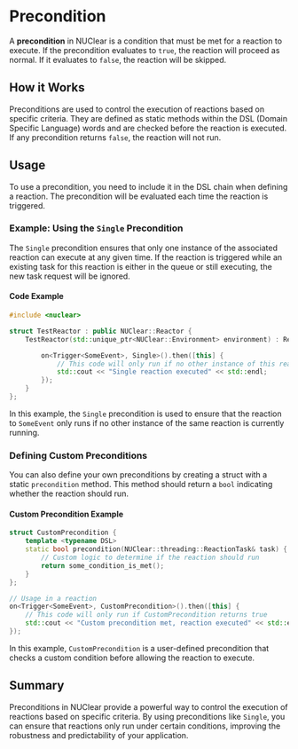 # Precondition

A **precondition** in NUClear is a condition that must be met for a reaction to execute. If the precondition evaluates to `true`, the reaction will proceed as normal.
If it evaluates to `false`, the reaction will be skipped.

## How it Works

Preconditions are used to control the execution of reactions based on specific criteria.
They are defined as static methods within the DSL (Domain Specific Language) words and are checked before the reaction is executed. If any precondition returns `false`, the reaction will not run.

## Usage

To use a precondition, you need to include it in the DSL chain when defining a reaction. The precondition will be evaluated each time the reaction is triggered.

### Example: Using the `Single` Precondition

The `Single` precondition ensures that only one instance of the associated reaction can execute at any given time.
If the reaction is triggered while an existing task for this reaction is either in the queue or still executing, the new task request will be ignored.

#### Code Example

```cpp
#include <nuclear>

struct TestReactor : public NUClear::Reactor {
    TestReactor(std::unique_ptr<NUClear::Environment> environment) : Reactor(std::move(environment)) {

        on<Trigger<SomeEvent>, Single>().then([this] {
            // This code will only run if no other instance of this reaction is currently running
            std::cout << "Single reaction executed" << std::endl;
        });
    }
};
```

In this example, the `Single` precondition is used to ensure that the reaction to `SomeEvent` only runs if no other instance of the same reaction is currently running.

### Defining Custom Preconditions

You can also define your own preconditions by creating a struct with a static `precondition` method. This method should return a `bool` indicating whether the reaction should run.

#### Custom Precondition Example

```cpp
struct CustomPrecondition {
    template <typename DSL>
    static bool precondition(NUClear::threading::ReactionTask& task) {
        // Custom logic to determine if the reaction should run
        return some_condition_is_met();
    }
};

// Usage in a reaction
on<Trigger<SomeEvent>, CustomPrecondition>().then([this] {
    // This code will only run if CustomPrecondition returns true
    std::cout << "Custom precondition met, reaction executed" << std::endl;
});
```

In this example, `CustomPrecondition` is a user-defined precondition that checks a custom condition before allowing the reaction to execute.

## Summary

Preconditions in NUClear provide a powerful way to control the execution of reactions based on specific criteria.
By using preconditions like `Single`, you can ensure that reactions only run under certain conditions, improving the robustness and predictability of your application.

